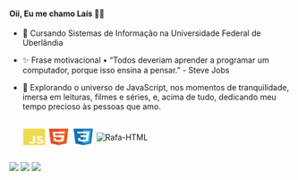 #### Oii, Eu me chamo Laís 👋🌸

- 🔭 Cursando Sistemas de Informação na Universidade Federal de Uberlândia
- ✨ Frase motivacional • “Todos deveriam aprender a programar um computador, porque isso ensina a pensar.” - Steve Jobs
- 🌱 Explorando o universo de JavaScript, nos momentos de tranquilidade, imersa em leituras, filmes e séries, e, acima de tudo, dedicando meu tempo precioso às pessoas que amo.


  <div style="display: inline_block"><br>
  <img align="center" alt="Rafa-Js" height="30" width="40" src="https://raw.githubusercontent.com/devicons/devicon/master/icons/javascript/javascript-plain.svg">
  <img align="center" alt="Rafa-HTML" height="30" width="40" src="https://raw.githubusercontent.com/devicons/devicon/master/icons/html5/html5-original.svg">
  <img align="center" alt="Rafa-CSS" height="30" width="40" src="https://raw.githubusercontent.com/devicons/devicon/master/icons/css3/css3-original.svg">
  <img align="center" alt="Rafa-HTML" height="30" width="40" src="https://cdn.jsdelivr.net/gh/devicons/devicon/icons/c/c-original.svg" />
          
  
            
          
</div>

##
 
<div> 
  <a href="https://www.instagram.com/lais_silva.o/?next=%2F" target="_blank"><img src="https://img.shields.io/badge/-Instagram-%23E4405F?style=for-the-badge&logo=instagram&logoColor=white" target="_blank"></a>  
  <a href = "mailto:contatolais84513@gmail.com"><img src="https://img.shields.io/badge/-Gmail-%23333?style=for-the-badge&logo=gmail&logoColor=white" target="_blank"></a>
  <a href="https://www.linkedin.com/in/la%C3%ADs-silva-oliveira-046586274/" target="_blank"><img src="https://img.shields.io/badge/-LinkedIn-%230077B5?style=for-the-badge&logo=linkedin&logoColor=white" target="_blank"></a> 
  
</div>
